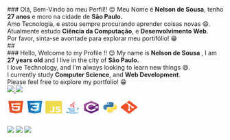 <div>
### Olá, Bem-Vindo ao meu Perfil!! 😊
Meu Nome é <strong>Nelson de Sousa</strong>, tenho <strong>27 anos</strong> e moro na cidade de <strong>São Paulo.</strong><br>
Amo Tecnologia, e estou sempre procurando aprender coisas novas 😄.<br>
Atualmente estudo <strong>Ciência da Computação</strong>, e <strong>Desenvolvimento Web</strong>.<br>
Por favor, sinta-se avontade para explorar meu portifólio! 😁<br>
</div>
##
<div>
### Hello, Welcome to my Profile !! 😊
My name is <strong> Nelson de Sousa </strong>, I am <strong> 27 years old </strong> and I live in the city of <strong> São Paulo. </strong> <br>
I love Technology, and I'm always looking to learn new things 😄. <br>
I currently study <strong>Computer Science</strong>, and <strong>Web Development</strong>. <br>
Please feel free to explore my portfolio! 😁 <br>
</div>
 <div>
  <a href="https://github.com/NelsonSSoares">
  <img height="180em" src="https://github-readme-stats.vercel.app/api?username=NelsonSSoares&show_icons=true&theme=chartreuse-dark&include_all_commits=true&count_private=true"/>
  <img height="180em" src="https://github-readme-stats.vercel.app/api/top-langs/?username=NelsonSSoares&layout=compact&langs_count=10&theme=chartreuse-dark"/>
</div>

<div style="display: inline-block"><br>
   <img align="center" alt="Nel-HTML" height="30" width="40" src="https://raw.githubusercontent.com/devicons/devicon/master/icons/html5/html5-original.svg">
   <img align="center" alt="Nel-CSS" height="30" width="40" src="https://raw.githubusercontent.com/devicons/devicon/master/icons/css3/css3-original.svg">
   <img align="center" alt="Nel-Js" height="30" width="40" src="https://raw.githubusercontent.com/devicons/devicon/master/icons/javascript/javascript-plain.svg">
   <img align="center" alt="Nel-Js" height="30" width="40" src="https://raw.githubusercontent.com/devicons/devicon/master/icons/java/java-original.svg">
   <img align="center" alt="Nel-Csharp" height="30" width="40" src="https://raw.githubusercontent.com/devicons/devicon/master/icons/csharp/csharp-original.svg">
   <img align="center" alt="Nel-Python" height="30" width="40" src="https://raw.githubusercontent.com/devicons/devicon/master/icons/python/python-original.svg">
   <img align="center" alt="Nel-git" height="30" width="40" src="https://raw.githubusercontent.com/devicons/devicon/master/icons/git/git-original.svg">
</div>

  ##
  
  <div>
    <a href = "mailto:punkpunkada@gmail.com"><img src="https://img.shields.io/badge/-Gmail-%23333?style=for-the-badge&logo=gmail&logoColor=white" target="_blank"></a>
    <a href="https://www.linkedin.com/in/nelsonssoares/" target="_blank"><img src="https://img.shields.io/badge/-LinkedIn-%230077B5?style=for-the-badge&logo=linkedin&logoColor=white" target="_blank"></a> 
    <a href="https://api.whatsapp.com/send?phone=+5511953572284"><img src="https://img.shields.io/badge/WhatsApp-25D366?style=for-the-badge&logo=whatsapp&logoColor=white"></a>
  </div>

  

